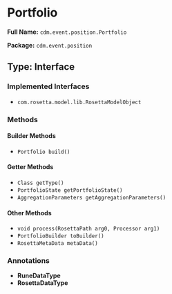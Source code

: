 # Portfolio

**Full Name:** `cdm.event.position.Portfolio`

**Package:** `cdm.event.position`

## Type: Interface

### Implemented Interfaces

- `com.rosetta.model.lib.RosettaModelObject`

### Methods

#### Builder Methods

- `Portfolio build()`

#### Getter Methods

- `Class getType()`
- `PortfolioState getPortfolioState()`
- `AggregationParameters getAggregationParameters()`

#### Other Methods

- `void process(RosettaPath arg0, Processor arg1)`
- `PortfolioBuilder toBuilder()`
- `RosettaMetaData metaData()`

### Annotations

- **RuneDataType**
- **RosettaDataType**


